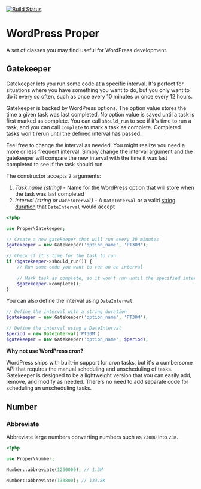 [![Build Status](https://app.travis-ci.com/andrewjmead/wordpress-proper.svg?branch=main)](https://app.travis-ci.com/andrewjmead/wordpress-proper)

# WordPress Proper

A set of classes you may find useful for WordPress development.

## Gatekeeper

Gatekeeper lets you run some code at a specific interval. It's perfect for situations where you have something you want to do, but you only want to do it every so often, such as once every 10 minutes or once every 12 hours.

Gatekeeper is backed by WordPress options. The option value stores the time a given task was last completed. No option value is saved until a task is first marked as complete. You can call `should_run` to see if it's time to run a task, and you can call `complete` to mark a task as complete. Completed tasks won't rerun until the defined interval has passed.

Feel free to change the interval as needed. You might realize you need a more or less frequent interval. Simply change the interval argument and the gatekeeper will compare the new interval with the time it was last completed to see if the task should run.

The constructor accepts 2 arguments:

1. *Task name (string)* - Name for the WordPress option that will store when the task was last completed
2. *Interval (string or `DateInterval`)* - A `DateInterval` or a valid [string duration](https://www.php.net/manual/en/dateinterval.construct.php#refsect1-dateinterval.construct-parameters) that `DateInterval` would accept


```php
<?php

use Proper\Gatekeeper;

// Create a new gatekeeper that will run every 30 minutes
$gatekeeper = new Gatekeeper('option_name', 'PT30M');

// Check if it's time for the task to run
if ($gatekeeper->should_run()) {
    // Run some code you want to run on an interval
    
    // Mark task as complete, so it won't run until the specified interval of time has passed
    $gatekeeper->complete();
}
```

You can also define the interval using `DateInterval`:

```php
// Define the interval with a string duration
$gatekeeper = new Gatekeeper('option_name', 'PT30M');

// Define the interval using a DateInterval
$period = new DateInterval('PT30M')
$gatekeeper = new Gatekeeper('option_name', $period);
```

**Why not use WordPress cron?**

WordPress ships with built-in support for cron tasks, but it's a cumbersome API that requires the manual scheduling and unscheduling of tasks. Gatekeeper is designed to be a lightweight version that you can easily add, remove, and modify as needed. There's no need to add separate code for scheduling an unscheduling tasks. 

## Number

### Abbreviate

Abbreviate large numbers converting numbers such as `23000` into `23K`.


```php
<?php

use Proper\Number;

Number::abbreviate(1260000); // 1.3M

Number::abbreviate(133800); // 133.8K
```
